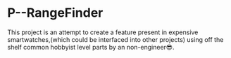 # P--RangeFinder
This project is an attempt to create a feature present in expensive smartwatches,(which could be interfaced into other projects) using off the shelf common hobbyist level parts by an non-engineer😎.
